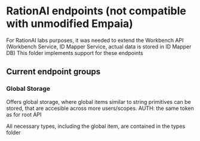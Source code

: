 # RationAI endpoints (not compatible with unmodified Empaia)

For RationAI labs purposes, it was needed to extend the Workbench API (Workbench Service, ID Mapper Service, actual data is stored in ID Mapper DB)
This folder implements support for these endpoints

## Current endpoint groups

### Global Storage

Offers global storage, where global items similar to string primitives can be stored, that are accesible across more users/scopes.
AUTH: the same token as for root API

All necessary types, including the global item, are contained in the types folder
